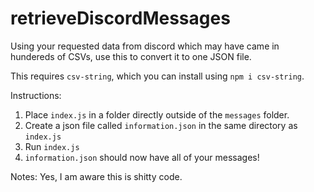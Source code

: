 # retrieveDiscordMessages
Using your requested data from discord which may have came in hundereds of CSVs, use this to convert it to one JSON file.

This requires `csv-string`, which you can install using `npm i csv-string`.

Instructions:
1. Place `index.js` in a folder directly outside of the `messages` folder.
2. Create a json file called `information.json` in the same directory as `index.js`
3. Run `index.js`
4. `information.json` should now have all of your messages!

Notes:
Yes, I am aware this is shitty code.
